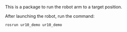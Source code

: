 This is a package to run the robot arm to a target position.

After launching the robot, run the command:

```rosrun ur10_demo ur10_demo```
